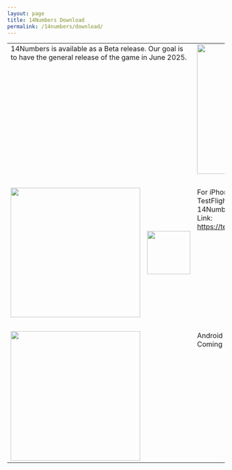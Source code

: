 ```yaml
---
layout: page
title: 14Numbers Download
permalink: /14numbers/download/
---
```


<table>
<tbody>
<tr>
  <td valign="top" colspan=2>14Numbers is available as a Beta release. Our goal is to have the general release of the game in June 2025.
  </td>
  <td><img src="../14numbers-logo.png" width="300"></td>
</tr>
<tr><td colspan=3>&nbsp;</td></tr>
<tr>
  <td><a href="https://testflight.apple.com/join/skEb4Fx5"><img src="apple-store.svg" width="300"></a></td>
  <td><a href="https://testflight.apple.com/join/skEb4Fx5"><img src="testflight.jpg" width="100"></a></td>
  <td valign="top">For iPhone and iPad, install Apple's TestFlight app and then install the 14Numbers app.<br>
  Link: <a href="https://testflight.apple.com/join/skEb4Fx5">https://testflight.apple.com/join/skEb4Fx5</a></td>
</tr>
<tr><td colspan=3>&nbsp;</td></tr>
<tr>
  <td><img src="google-play.png" width="300"></td>
  <td>&nbsp;</td>
  <td valign="top">Android / Google Phone / Samsung: Coming soon</td>
</tr>
</tbody>
</table>


